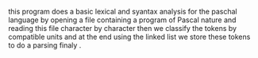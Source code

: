 this program does a basic lexical and syantax  analysis for the paschal language by opening a file containing a program of Pascal nature and reading this file character by character
then we classify the tokens by compatible units and at the end using the linked list we store these tokens to do a parsing finaly .

